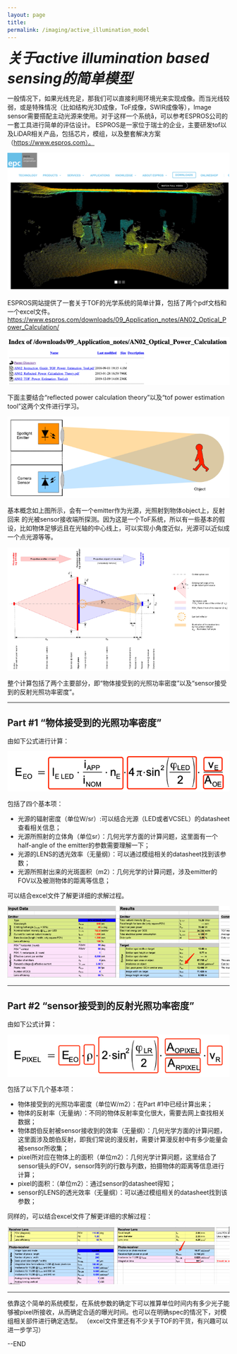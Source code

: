 ```yaml
---
layout: page
title: 
permalink: /imaging/active_illumination_model
---
```


***<font size=6>关于active illumination based sensing的简单模型</font>***

一般情况下，如果光线充足，那我们可以直接利用环境光来实现成像。而当光线较弱，或是特殊情况（比如结构光3D成像，ToF成像，SWIR成像等），Image sensor需要搭配主动光源来使用。对于这样一个系统å，可以参考ESPROS公司的一套工具进行简单的评估设计。
ESPROS是一家位于瑞士的企业，主要研发tof以及LiDAR相关产品，包括芯片，模组，以及整套解决方案（https://www.espros.com）。

![EPC](https://raw.githubusercontent.com/betterCallChen/imageData/main/Figures/data2/EPC.png)

ESPROS网站提供了一套关于TOF的光学系统的简单计算，包括了两个pdf文档和一个excel文件。
https://www.espros.com/downloads/09_Application_notes/AN02_Optical_Power_Calculation/

![fileSummary](https://raw.githubusercontent.com/betterCallChen/imageData/main/Figures/data2/fileSummary.png)

 
下面主要结合“reflected power calculation theory”以及“tof power estimation tool”这两个文件进行学习。

![basic](https://raw.githubusercontent.com/betterCallChen/imageData/main/Figures/data2/basic.png)

基本概念如上图所示，会有一个emitter作为光源，光照射到物体object上，反射回来 的光被sensor接收端所探测。因为这是一个ToF系统，所以有一些基本的假设，比如物体足够远且在光轴的中心线上，可以实现小角度近似，光源可以近似成一个点光源等等。

![emitter_receiver](https://raw.githubusercontent.com/betterCallChen/imageData/main/Figures/data2/emitter_receiver.png)

整个计算包括了两个主要部分，即“物体接受到的光照功率密度”以及“sensor接受到的反射光照功率密度”。

***

## Part #1 “物体接受到的光照功率密度”

由如下公式进行计算：

![Eeo](https://raw.githubusercontent.com/betterCallChen/imageData/main/Figures/data2/Eeo.png)

包括了四个基本项：
- 光源的辐射密度（单位W/sr）:可以结合光源（LED或者VCSEL）的datasheet查看相关信息；
- 光源所照射的立体角（单位sr）：几何光学方面的计算问题，这里面有一个half-angle of the emitter的参数需要理解一下；
- 光源的LENS的透光效率（无量纲）：可以通过模组相关的datasheet找到该参数；
- 光源所照射出来的光斑面积（m2）：几何光学的计算问题，涉及emitter的FOV以及被测物体的距离等信息；

可以结合excel文件了解更详细的求解过程。

![Eeo_table](https://raw.githubusercontent.com/betterCallChen/imageData/main/Figures/data2/Eeo_table.png)

***

## Part #2 “sensor接受到的反射光照功率密度”

由如下公式计算：

![Epixel](https://raw.githubusercontent.com/betterCallChen/imageData/main/Figures/data2/Epixel.png)

包括了以下几个基本项：
- 物体接受到的光照功率密度（单位W/m2）：在Part #1中已经计算出来；
- 物体的反射率（无量纳）：不同的物体反射率变化很大，需要去网上查找相关数据；
- 物体朗伯反射被sensor接收到的效率（无量纲）：几何光学方面的计算问题，这里面涉及朗伯反射，即我们常说的漫反射，需要计算漫反射中有多少能量会被sensor所收集；
- pixel所对应在物体上的面积（单位m2）：几何光学计算问题，这里结合了sensor镜头的FOV，sensor阵列的行数与列数，拍摄物体的距离等信息进行计算；
- pixel的面积：（单位m2）：通过sensor的datasheet得知；
- sensor的LENS的透光效率（无量纲）：可以通过模组相关的datasheet找到该参数；


同样的，可以结合excel文件了解更详细的求解过程：

![Epixel_table](https://raw.githubusercontent.com/betterCallChen/imageData/main/Figures/data2/Epixel_table.png)

***

依靠这个简单的系统模型，在系统参数的确定下可以推算单位时间内有多少光子能够被pixel所接收，从而确定合适的曝光时间。也可以在明确spec的情况下，对模组相关部件进行确定选型。
（excel文件里还有不少关于TOF的干货，有兴趣可以进一步学习）

--END